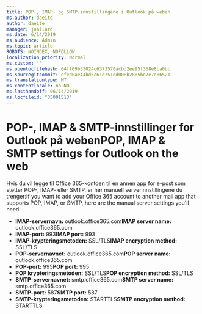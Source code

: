 ```yaml
---
title: POP-, IMAP- og SMTP-innstillingene i Outlook på weben
ms.author: daeite
author: daeite
manager: joallard
ms.date: 6/14/2019
ms.audience: Admin
ms.topic: article
ROBOTS: NOINDEX, NOFOLLOW
localization_priority: Normal
ms.custom: ''
ms.openlocfilehash: 04ff09b33024c6373570acbd2ee95f368e8ca0bc
ms.sourcegitcommit: efed0ae44bd6c61d751dd008b2885bd7e7d86521
ms.translationtype: MT
ms.contentlocale: nb-NO
ms.lasthandoff: 06/14/2019
ms.locfileid: "35001513"
---
```

# <a name="pop-imap--smtp-settings-for-outlook-on-the-web"></a><span data-ttu-id="c42b7-102">POP-, IMAP & SMTP-innstillinger for Outlook på weben</span><span class="sxs-lookup"><span data-stu-id="c42b7-102">POP, IMAP & SMTP settings for Outlook on the web</span></span>

<span data-ttu-id="c42b7-103">Hvis du vil legge til Office 365-kontoen til en annen app for e-post som støtter POP-, IMAP- eller SMTP, er her manuell serverinnstillingene du trenger:</span><span class="sxs-lookup"><span data-stu-id="c42b7-103">If you want to add your Office 365 account to another mail app that supports POP, IMAP, or SMTP, here are the manual server settings you'll need:</span></span>
  
- <span data-ttu-id="c42b7-104">**IMAP-servernavn:** outlook.office365.com</span><span class="sxs-lookup"><span data-stu-id="c42b7-104">**IMAP server name:** outlook.office365.com</span></span>
- <span data-ttu-id="c42b7-105">**IMAP-port:** 993</span><span class="sxs-lookup"><span data-stu-id="c42b7-105">**IMAP port:** 993</span></span>
- <span data-ttu-id="c42b7-106">**IMAP-krypteringsmetoden:** SSL/TLS</span><span class="sxs-lookup"><span data-stu-id="c42b7-106">**IMAP encryption method:** SSL/TLS</span></span>
- <span data-ttu-id="c42b7-107">**POP-servernavnet:** outlook.office365.com</span><span class="sxs-lookup"><span data-stu-id="c42b7-107">**POP server name:** outlook.office365.com</span></span>  
- <span data-ttu-id="c42b7-108">**POP-port:** 995</span><span class="sxs-lookup"><span data-stu-id="c42b7-108">**POP port:** 995</span></span>  
- <span data-ttu-id="c42b7-109">**POP krypteringsmetoden:** SSL/TLS</span><span class="sxs-lookup"><span data-stu-id="c42b7-109">**POP encryption method:** SSL/TLS</span></span>  
- <span data-ttu-id="c42b7-110">**SMTP-servernavnet:** smtp.office365.com</span><span class="sxs-lookup"><span data-stu-id="c42b7-110">**SMTP server name:** smtp.office365.com</span></span>
- <span data-ttu-id="c42b7-111">**SMTP-port:** 587</span><span class="sxs-lookup"><span data-stu-id="c42b7-111">**SMTP port:** 587</span></span>
- <span data-ttu-id="c42b7-112">**SMTP-krypteringsmetoden:** STARTTLS</span><span class="sxs-lookup"><span data-stu-id="c42b7-112">**SMTP encryption method:** STARTTLS</span></span>